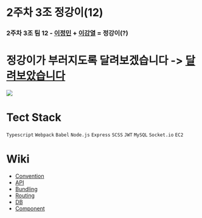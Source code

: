 # 2주차 3조 정강이(12)
### 2주차 3조 팀 12 - [이정민](https://github.com/danmin20) + [이강열](https://github.com/KangyeolLee) = 정강이(?)

# 정강이가 부러지도록 달려보겠습니다 -> [달려보았습니다](http://3.34.200.100:3000/#/home)

<img src="https://i.ytimg.com/vi/GXSSZ_PytQ4/maxresdefault.jpg" />



# Tect Stack
`Typescript` `Webpack` `Babel` `Node.js` `Express` `SCSS` `JWT` `MySQL` `Socket.io` `EC2`

# Wiki
- [Convention](https://github.com/woowa-techcamp-2021/deal-12/wiki)
- [API](https://github.com/woowa-techcamp-2021/deal-12/wiki/RESTful-API)
- [Bundling](https://github.com/woowa-techcamp-2021/deal-12/wiki/Webpack-%EB%B0%8F-Babel-%EC%84%A4%EC%A0%95)
- [Routing](https://github.com/woowa-techcamp-2021/deal-12/wiki/Router-%EC%84%A4%EC%A0%95)
- [DB](https://github.com/woowa-techcamp-2021/deal-12/wiki/%EB%8D%B0%EC%9D%B4%ED%84%B0%EB%B2%A0%EC%9D%B4%EC%8A%A4)
- [Component](https://github.com/woowa-techcamp-2021/deal-12/wiki/%EC%BB%B4%ED%8F%AC%EB%84%8C%ED%8A%B8-%EB%8B%A8%EC%9C%84-%EC%B6%94%EC%83%81%ED%99%94)
